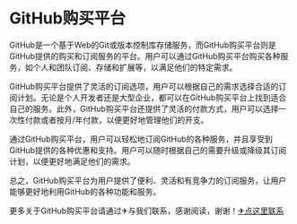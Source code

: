 # GitHub购买平台

GitHub是一个基于Web的Git或版本控制库存储服务，而GitHub购买平台则是GitHub提供的购买和订阅服务的平台。用户可以通过GitHub购买平台购买各种服务，如个人和团队订阅、存储和扩展等，以满足他们的特定需求。

GitHub购买平台提供了灵活的订阅选项，用户可以根据自己的需求选择合适的订阅计划。无论是个人开发者还是大型企业，都可以在GitHub购买平台上找到适合自己的服务。此外，GitHub购买平台还提供了灵活的付款方式，用户可以选择一次性付款或者按月/年付款，以便更好地管理他们的开支。

通过GitHub购买平台，用户可以轻松地订阅GitHub的各种服务，并且享受到GitHub提供的各种优惠和支持。用户可以随时根据自己的需要升级或降级其订阅计划，以便更好地满足他们的需求。

总之，GitHub购买平台为用户提供了便利、灵活和有竞争力的订阅服务，让用户能够更好地利用GitHub的各种功能和服务。

更多关于GitHub购买平台请通过✈与我们联系，感谢阅读，谢谢！[✈点这里联系](https://gg.k02.cc)